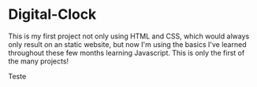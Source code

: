 # Digital-Clock

This is my first project not only using HTML and CSS, which would always only result on an static website, but now I'm using the basics I've learned throughout these few months learning Javascript. This is only the first of the many projects!

Teste
